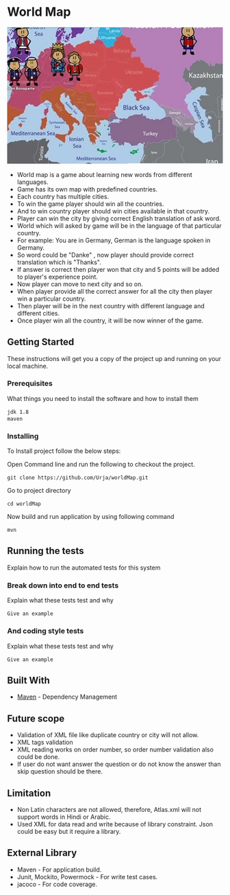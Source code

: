 
# World Map
![alt text](https://github.com/Urja/worldMap/blob/master/resources/map.jpg)

* World map is a game about learning new words from different languages.
* Game has its own map with predefined countries.
* Each country has multiple cities.
* To win the game player should win all the countries.
* And to win country player should win cities available in that country.
* Player can win the city by giving correct English translation of ask word.
* World which will asked by game will be in the language of that particular country.
* For example: You are in Germany, German is the language spoken in Germany.
* So word could be "Danke" , now player should provide correct translation which is "Thanks".
* If answer is correct then player won that city and 5 points will be added to player's experience point.
* Now player can move to next city and so on.
* When player provide all the correct answer for all the city then player win a particular country.
* Then player will be in the next country with different language and different cities.
* Once player win all the country, it will be now winner of the game.

## Getting Started

These instructions will get you a copy of the project up and running on your local machine.

### Prerequisites

What things you need to install the software and how to install them

```
jdk 1.8
maven
```

### Installing

To Install project follow the below steps:

Open Command line and run the following to checkout the project.

```
git clone https://github.com/Urja/worldMap.git
 ```
  Go to project directory 
  
 ```
 cd worldMap
 ```
Now build and run application by using following command

```
mvn
```

## Running the tests

Explain how to run the automated tests for this system

### Break down into end to end tests

Explain what these tests test and why

```
Give an example
```

### And coding style tests

Explain what these tests test and why

```
Give an example
```

## Built With

* [Maven](https://maven.apache.org/) - Dependency Management


## Future scope

* Validation of XML file like duplicate country or city will not allow.
* XML tags validation
* XML reading works on order number, so order number validation also could be done.
* If user do not want answer the question or do not know the answer than skip question should be there.

## Limitation
* Non Latin characters are not allowed, therefore, Atlas.xml will not support words in Hindi or Arabic.
* Used XML for data read and write because of library constraint. Json could be easy but it require a library.

## External Library
* Maven - For application build.
* Junit, Mockito, Powermock - For write test cases.
* jacoco - For code coverage.